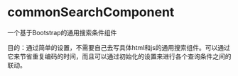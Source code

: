 # commonSearchComponent
一个基于Bootstrap的通用搜索条件组件

目的：通过简单的设置，不需要自己去写具体html和js的通用搜索组件。可以通过它来节省重复编码的时间，而且可以通过初始化的设置来进行各个查询条件之间的联动。
